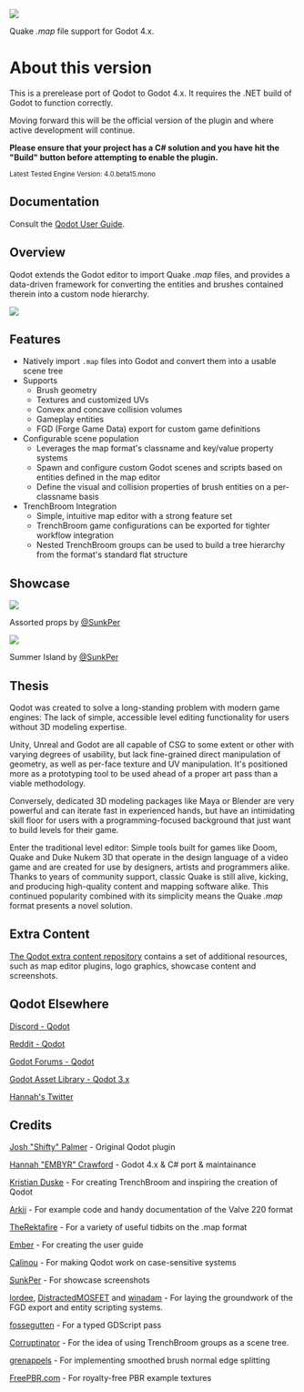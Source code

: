 ![](https://raw.githubusercontent.com/Shfty/qodot-extras/master/graphics/qodot_logo_small.png)

Quake *.map* file support for Godot 4.x.

# About this version

This is a prerelease port of Qodot to Godot 4.x. It requires the .NET build of Godot to function correctly.

Moving forward this will be the official version of the plugin and where active development will continue.

**Please ensure that your project has a C# solution and you have hit the "Build" button before attempting to enable the plugin.**

<sup>Latest Tested Engine Version: 4.0.beta15.mono</sup>

## Documentation

Consult the [Qodot User Guide](https://qodotplugin.github.io/).

## Overview

Qodot extends the Godot editor to import Quake *.map* files, and provides a data-driven framework for converting the entities and brushes contained therein into a custom node hierarchy.

![](https://raw.githubusercontent.com/wiki/Shfty/qodot-plugin/images/2-usage/in-editor.gif)

## Features

- Natively import `.map` files into Godot and convert them into a usable scene tree
- Supports
  - Brush geometry
  - Textures and customized UVs
  - Convex and concave collision volumes
  - Gameplay entities
  - FGD (Forge Game Data) export for custom game definitions
- Configurable scene population
  - Leverages the map format's classname and key/value property systems
  - Spawn and configure custom Godot scenes and scripts based on entities defined in the map editor
  - Define the visual and collision properties of brush entities on a per-classname basis
- TrenchBroom Integration
  - Simple, intuitive map editor with a strong feature set
  - TrenchBroom game configurations can be exported for tighter workflow integration
  - Nested TrenchBroom groups can be used to build a tree hierarchy from the format's standard flat structure

## Showcase

[![](https://raw.githubusercontent.com/Shfty/qodot-extras/master/showcase/sunkper-props-thumbnail.jpg)](https://raw.githubusercontent.com/Shfty/qodot-extras/master/showcase/sunkper-props.jpg)

Assorted props by [@SunkPer](https://twitter.com/SunkPer)

[![](https://raw.githubusercontent.com/Shfty/qodot-extras/master/showcase/sunkper-summer-island.gif)](https://cdn.discordapp.com/attachments/651209074930876416/659427504309796876/Project_Summer_Island_WIP_25.mp4)

Summer Island by [@SunkPer](https://twitter.com/SunkPer)

## Thesis

Qodot was created to solve a long-standing problem with modern game engines: The lack of simple, accessible level editing functionality for users without 3D modeling expertise.

Unity, Unreal and Godot are all capable of CSG to some extent or other with varying degrees of usability, but lack fine-grained direct manipulation of geometry, as well as per-face texture and UV manipulation. It's positioned more as a prototyping tool to be used ahead of a proper art pass than a viable methodology.

Conversely, dedicated 3D modeling packages like Maya or Blender are very powerful and can iterate fast in experienced hands, but have an intimidating skill floor for users with a programming-focused background that just want to build levels for their game.

Enter the traditional level editor: Simple tools built for games like Doom, Quake and Duke Nukem 3D that operate in the design language of a video game and are created for use by designers, artists and programmers alike. Thanks to years of community support, classic Quake is still alive, kicking, and producing high-quality content and mapping software alike. This continued popularity combined with its simplicity means the Quake *.map* format presents a novel solution.

## Extra Content

[The Qodot extra content repository](https://github.com/Shfty/qodot-extras) contains a set of additional resources, such as map editor plugins, logo graphics, showcase content and screenshots.

## Qodot Elsewhere

[Discord - Qodot](https://discord.gg/c72WBuG)

[Reddit - Qodot](https://www.reddit.com/r/godot/comments/e41ldk/qodot_quake_map_file_support_for_godot/)

[Godot Forums - Qodot](https://godotforums.org/discussion/21573/qodot-quake-map-file-support-for-godot)

[Godot Asset Library - Qodot 3.x](https://godotengine.org/asset-library/asset/446)

[Hannah's Twitter](https://twitter.com/STUDIOEMBYR)

## Credits

[Josh "Shifty" Palmer](https://twitter.com/ShiftyAxel) - Original Qodot plugin

[Hannah "EMBYR" Crawford](https://twitter.com/STUDIOEMBYR) - Godot 4.x & C# port & maintainance

[Kristian Duske](https://twitter.com/kristianduske) - For creating TrenchBroom and inspiring the creation of Qodot

[Arkii](https://github.com/GoomiChan) - For example code and handy documentation of the Valve 220 format

[TheRektafire](https://github.com/TheRektafire) - For a variety of useful tidbits on the .map format

[Ember](https://github.com/deertears/) - For creating the user guide

[Calinou](https://github.com/Calinou) - For making Qodot work on case-sensitive systems

[SunkPer](https://twitter.com/SunkPer) - For showcase screenshots

[lordee](https://github.com/lordee), [DistractedMOSFET](https://github.com/distractedmosfet) and [winadam](https://github.com/winadam) - For laying the groundwork of the FGD export and entity scripting systems.

[fossegutten](https://github.com/fossegutten) - For a typed GDScript pass

[Corruptinator](https://github.com/Corruptinator) - For the idea of using TrenchBroom groups as a scene tree.

[grenappels](https://github.com/grenappels) - For implementing smoothed brush normal edge splitting

[FreePBR.com](https://freepbr.com) - For royalty-free PBR example textures
